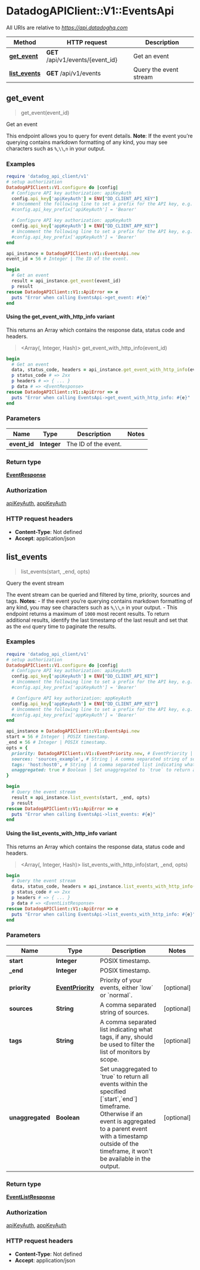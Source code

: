 # DatadogAPIClient::V1::EventsApi

All URIs are relative to *https://api.datadoghq.com*

| Method | HTTP request | Description |
| ------ | ------------ | ----------- |
| [**get_event**](EventsApi.md#get_event) | **GET** /api/v1/events/{event_id} | Get an event |
| [**list_events**](EventsApi.md#list_events) | **GET** /api/v1/events | Query the event stream |


## get_event

> <EventResponse> get_event(event_id)

Get an event

This endpoint allows you to query for event details.  **Note**: If the event you’re querying contains markdown formatting of any kind, you may see characters such as `%`,`\\`,`n` in your output.

### Examples

```ruby
require 'datadog_api_client/v1'
# setup authorization
DatadogAPIClient::V1.configure do |config|
  # Configure API key authorization: apiKeyAuth
  config.api_key['apiKeyAuth'] = ENV["DD_CLIENT_API_KEY"]
  # Uncomment the following line to set a prefix for the API key, e.g. 'Bearer' (defaults to nil)
  #config.api_key_prefix['apiKeyAuth'] = 'Bearer'

  # Configure API key authorization: appKeyAuth
  config.api_key['appKeyAuth'] = ENV["DD_CLIENT_APP_KEY"]
  # Uncomment the following line to set a prefix for the API key, e.g. 'Bearer' (defaults to nil)
  #config.api_key_prefix['appKeyAuth'] = 'Bearer'
end

api_instance = DatadogAPIClient::V1::EventsApi.new
event_id = 56 # Integer | The ID of the event.

begin
  # Get an event
  result = api_instance.get_event(event_id)
  p result
rescue DatadogAPIClient::V1::ApiError => e
  puts "Error when calling EventsApi->get_event: #{e}"
end
```

#### Using the get_event_with_http_info variant

This returns an Array which contains the response data, status code and headers.

> <Array(<EventResponse>, Integer, Hash)> get_event_with_http_info(event_id)

```ruby
begin
  # Get an event
  data, status_code, headers = api_instance.get_event_with_http_info(event_id)
  p status_code # => 2xx
  p headers # => { ... }
  p data # => <EventResponse>
rescue DatadogAPIClient::V1::ApiError => e
  puts "Error when calling EventsApi->get_event_with_http_info: #{e}"
end
```

### Parameters

| Name | Type | Description | Notes |
| ---- | ---- | ----------- | ----- |
| **event_id** | **Integer** | The ID of the event. |  |

### Return type

[**EventResponse**](EventResponse.md)

### Authorization

[apiKeyAuth](../README.md#apiKeyAuth), [appKeyAuth](../README.md#appKeyAuth)

### HTTP request headers

- **Content-Type**: Not defined
- **Accept**: application/json


## list_events

> <EventListResponse> list_events(start, _end, opts)

Query the event stream

The event stream can be queried and filtered by time, priority, sources and tags.  **Notes**: - If the event you’re querying contains markdown formatting of any kind, you may see characters such as `%`,`\\`,`n` in your output.  - This endpoint returns a maximum of `1000` most recent results. To return additional results, identify the last timestamp of the last result and set that as the `end` query time to paginate the results.

### Examples

```ruby
require 'datadog_api_client/v1'
# setup authorization
DatadogAPIClient::V1.configure do |config|
  # Configure API key authorization: apiKeyAuth
  config.api_key['apiKeyAuth'] = ENV["DD_CLIENT_API_KEY"]
  # Uncomment the following line to set a prefix for the API key, e.g. 'Bearer' (defaults to nil)
  #config.api_key_prefix['apiKeyAuth'] = 'Bearer'

  # Configure API key authorization: appKeyAuth
  config.api_key['appKeyAuth'] = ENV["DD_CLIENT_APP_KEY"]
  # Uncomment the following line to set a prefix for the API key, e.g. 'Bearer' (defaults to nil)
  #config.api_key_prefix['appKeyAuth'] = 'Bearer'
end

api_instance = DatadogAPIClient::V1::EventsApi.new
start = 56 # Integer | POSIX timestamp.
_end = 56 # Integer | POSIX timestamp.
opts = {
  priority: DatadogAPIClient::V1::EventPriority.new, # EventPriority | Priority of your events, either `low` or `normal`.
  sources: 'sources_example', # String | A comma separated string of sources.
  tags: 'host:host0', # String | A comma separated list indicating what tags, if any, should be used to filter the list of monitors by scope.
  unaggregated: true # Boolean | Set unaggregated to `true` to return all events within the specified [`start`,`end`] timeframe. Otherwise if an event is aggregated to a parent event with a timestamp outside of the timeframe, it won't be available in the output.
}

begin
  # Query the event stream
  result = api_instance.list_events(start, _end, opts)
  p result
rescue DatadogAPIClient::V1::ApiError => e
  puts "Error when calling EventsApi->list_events: #{e}"
end
```

#### Using the list_events_with_http_info variant

This returns an Array which contains the response data, status code and headers.

> <Array(<EventListResponse>, Integer, Hash)> list_events_with_http_info(start, _end, opts)

```ruby
begin
  # Query the event stream
  data, status_code, headers = api_instance.list_events_with_http_info(start, _end, opts)
  p status_code # => 2xx
  p headers # => { ... }
  p data # => <EventListResponse>
rescue DatadogAPIClient::V1::ApiError => e
  puts "Error when calling EventsApi->list_events_with_http_info: #{e}"
end
```

### Parameters

| Name | Type | Description | Notes |
| ---- | ---- | ----------- | ----- |
| **start** | **Integer** | POSIX timestamp. |  |
| **_end** | **Integer** | POSIX timestamp. |  |
| **priority** | [**EventPriority**](.md) | Priority of your events, either &#x60;low&#x60; or &#x60;normal&#x60;. | [optional] |
| **sources** | **String** | A comma separated string of sources. | [optional] |
| **tags** | **String** | A comma separated list indicating what tags, if any, should be used to filter the list of monitors by scope. | [optional] |
| **unaggregated** | **Boolean** | Set unaggregated to &#x60;true&#x60; to return all events within the specified [&#x60;start&#x60;,&#x60;end&#x60;] timeframe. Otherwise if an event is aggregated to a parent event with a timestamp outside of the timeframe, it won&#39;t be available in the output. | [optional] |

### Return type

[**EventListResponse**](EventListResponse.md)

### Authorization

[apiKeyAuth](../README.md#apiKeyAuth), [appKeyAuth](../README.md#appKeyAuth)

### HTTP request headers

- **Content-Type**: Not defined
- **Accept**: application/json

